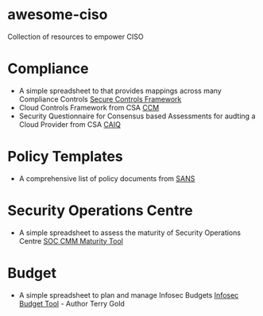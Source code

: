# awesome-ciso
Collection of resources to empower CISO

# Compliance
- A simple spreadsheet to that provides mappings across many Compliance Controls [Secure Controls Framework ](https://www.securecontrolsframework.com/)
- Cloud Controls Framework from CSA [CCM](https://cloudsecurityalliance.org/research/cloud-controls-matrix/)
- Security Questionnaire for Consensus based Assessments for audting a Cloud Provider from CSA [CAIQ](https://cloudsecurityalliance.org/artifacts/star-level-1-security-questionnaire-caiq-v4/)

# Policy Templates
- A comprehensive list of policy documents from [SANS](https://www.sans.org/information-security-policy/)

# Security Operations Centre
- A simple spreadsheet to assess the maturity of Security Operations Centre [SOC CMM Maturity Tool](https://www.soc-cmm.com/downloads/latest/) 

# Budget  
- A simple spreadsheet to plan and manage Infosec Budgets [Infosec Budget Tool](https://github.com/sashank/awesome-ciso/blob/main/InfoSecBudget_v1.0.2.xlsm) - Author Terry Gold

